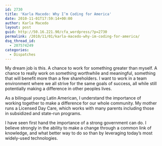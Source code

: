 ```yaml
---
id: 2730
title: 'Karla Macedo: Why I’m Coding for America'
date: 2010-11-01T17:59:14+00:00
author: Karla Macedo
layout: post
guid: http://50.16.221.90/cfa_wordpress/?p=2730
permalink: /2010/11/01/karla-macedo-why-im-coding-for-america/
dsq_thread_id:
  - 207574249
categories:
  - Dispatches
---
```

My dream job is this. A chance to work for something greater than myself. A chance to really work on something worthwhile and meaningful, something that will benefit more than a few shareholders. I want to work in a team environment where we all strive for the same goals of success, all while still potentially making a difference in other peoples lives.

As a bilingual young Latin American, I understand the importance of working together to make a difference for our whole community. My mother runs a Licensed Day Care, which works with many parents including those in subsidized and state-run programs.

I have seen first hand the importance of a strong government can do. I believe strongly in the ability to make a change through a common link of knowledge, and what better way to do so than by leveraging today&#8217;s most widely-used technologies.